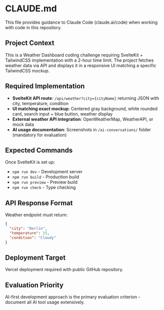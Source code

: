 # CLAUDE.md

This file provides guidance to Claude Code (claude.ai/code) when working with code in this repository.

## Project Context

This is a Weather Dashboard coding challenge requiring SvelteKit + TailwindCSS implementation with a 2-hour time limit. The project fetches weather data via API and displays it in a responsive UI matching a specific TailwindCSS mockup.

## Required Implementation

- **SvelteKit API route**: `/api/weather?city={cityName}` returning JSON with city, temperature, condition
- **UI matching exact mockup**: Centered gray background, white rounded card, search input + blue button, weather display
- **External weather API integration**: OpenWeatherMap, WeatherAPI, or mock data
- **AI usage documentation**: Screenshots in `/ai-conversations/` folder (mandatory for evaluation)

## Expected Commands

Once SvelteKit is set up:
- `npm run dev` - Development server
- `npm run build` - Production build  
- `npm run preview` - Preview build
- `npm run check` - Type checking

## API Response Format

Weather endpoint must return:
```json
{
  "city": "Berlin", 
  "temperature": 15,
  "condition": "Cloudy"
}
```

## Deployment Target

Vercel deployment required with public GitHub repository.

## Evaluation Priority

AI-first development approach is the primary evaluation criterion - document all AI tool usage extensively.